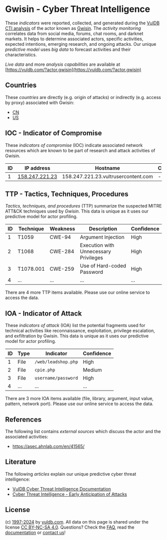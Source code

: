 # Gwisin - Cyber Threat Intelligence

These _indicators_ were reported, collected, and generated during the [VulDB CTI analysis](https://vuldb.com/?kb.cti) of the actor known as [Gwisin](https://vuldb.com/?actor.gwisin). The _activity monitoring_ correlates data from social media, forums, chat rooms, and darknet markets. It helps to determine associated actors, specific activities, expected intentions, emerging research, and ongoing attacks. Our unique _predictive model_ uses _big data_ to forecast activities and their characteristics.

_Live data_ and more _analysis capabilities_ are available at [https://vuldb.com/?actor.gwisin](https://vuldb.com/?actor.gwisin)

## Countries

These _countries_ are directly (e.g. origin of attacks) or indirectly (e.g. access by proxy) associated with Gwisin:

* [CN](https://vuldb.com/?country.cn)
* [US](https://vuldb.com/?country.us)

## IOC - Indicator of Compromise

These _indicators of compromise_ (IOC) indicate associated network resources which are known to be part of research and attack activities of Gwisin.

ID | IP address | Hostname | Campaign | Confidence
-- | ---------- | -------- | -------- | ----------
1 | [158.247.221.23](https://vuldb.com/?ip.158.247.221.23) | 158.247.221.23.vultrusercontent.com | - | Medium

## TTP - Tactics, Techniques, Procedures

_Tactics, techniques, and procedures_ (TTP) summarize the suspected MITRE ATT&CK techniques used by _Gwisin_. This data is unique as it uses our predictive model for actor profiling.

ID | Technique | Weakness | Description | Confidence
-- | --------- | -------- | ----------- | ----------
1 | T1059 | CWE-94 | Argument Injection | High
2 | T1068 | CWE-284 | Execution with Unnecessary Privileges | High
3 | T1078.001 | CWE-259 | Use of Hard-coded Password | High
4 | ... | ... | ... | ...

There are 4 more TTP items available. Please use our online service to access the data.

## IOA - Indicator of Attack

These _indicators of attack_ (IOA) list the potential fragments used for technical activities like reconnaissance, exploitation, privilege escalation, and exfiltration by Gwisin. This data is unique as it uses our predictive model for actor profiling.

ID | Type | Indicator | Confidence
-- | ---- | --------- | ----------
1 | File | `/web/leadshop.php` | High
2 | File | `cpie.php` | Medium
3 | File | `username/password` | High
4 | ... | ... | ...

There are 3 more IOA items available (file, library, argument, input value, pattern, network port). Please use our online service to access the data.

## References

The following list contains _external sources_ which discuss the actor and the associated activities:

* https://asec.ahnlab.com/en/41565/

## Literature

The following _articles_ explain our unique predictive cyber threat intelligence:

* [VulDB Cyber Threat Intelligence Documentation](https://vuldb.com/?kb.cti)
* [Cyber Threat Intelligence - Early Anticipation of Attacks](https://www.scip.ch/en/?labs.20201022)

## License

(c) [1997-2024](https://vuldb.com/?kb.changelog) by [vuldb.com](https://vuldb.com/?kb.about). All data on this page is shared under the license [CC BY-NC-SA 4.0](https://creativecommons.org/licenses/by-nc-sa/4.0/). Questions? Check the [FAQ](https://vuldb.com/?kb.faq), read the [documentation](https://vuldb.com/?kb) or [contact us](https://vuldb.com/?contact)!
